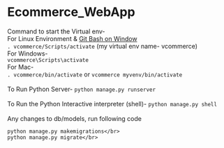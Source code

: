 # Ecommerce_WebApp
Command to start the Virtual env-</br>
For Linux Environment & [Git Bash on Window](https://git-scm.com/download/win)</br>
 `. vcommerce/Scripts/activate` (my virtual env name- vcommerce)</br>
For Windows-</br>
`vcommerce\Scripts\activate`
</br>
For Mac-</br>
`. vcommerce/bin/activate` or `vcommerce myvenv/bin/activate`
</br></br>
To Run Python Server- `python manage.py runserver`</br></br>
To Run the Python Interactive interpreter (shell)- `python manage.py shell`</br></br>
Any changes to db/models, run following code</br>
```
python manage.py makemigrations</br>
python manage.py migrate</br>
```
